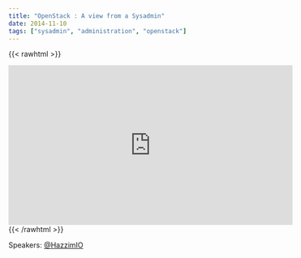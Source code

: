 ```yaml
---
title: "OpenStack : A view from a Sysadmin"
date: 2014-11-10
tags: ["sysadmin", "administration", "openstack"]
---
```


{{< rawhtml >}}
<iframe width="560" height="315" src="https://www.youtube.com/embed/fUtY4n1xrto" frameborder="0" allow="accelerometer; autoplay; encrypted-media; gyroscope; picture-in-picture" allowfullscreen></iframe>
{{< /rawhtml >}}

Speakers:
[@HazzimIO](https://twitter.com/HazzimIO)